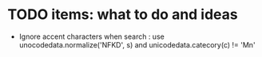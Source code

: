 # TODO items: what to do and ideas
 - Ignore accent characters when search : use unocodedata.normalize('NFKD', s) and unicodedata.catecory(c) != 'Mn'